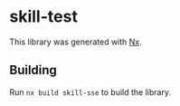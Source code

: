 # skill-test

This library was generated with [Nx](https://nx.dev).

## Building

Run `nx build skill-sse` to build the library.
